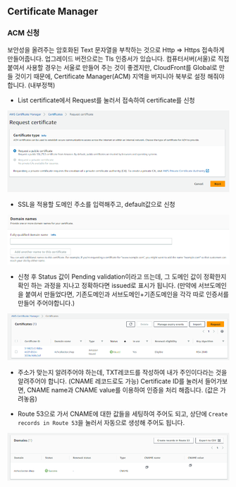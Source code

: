 ## Certificate Manager

### ACM 신청

보안성을 올려주는 암호화된 Text 문자열을 부착하는 것으로 Http => Https 접속하게 만들어줍니다. 업그레이드 버전으로는 Tls 인증서가 있습니다.
컴퓨터서버(서울)로 직접 붙여서 사용할 경우는 서울로 만들어 주는 것이 좋겠지만, CloudFront를 Global로 만들 것이기 때문에, Certificate Manager(ACM) 지역을 버지니아 북부로 설정 해줘야합니다. (내부정책)

- List certificate에서 Request를 눌러서 접속하여 certificate를 신청

![](./img/ssl1.png)

- SSL을 적용할 도메인 주소를 입력해주고, default값으로 신청

![](./img/ssl2.png)

- 신청 후 Status 값이 Pending validation이라고 뜨는데, 그 도메인 값이 정확한지 확인 하는 과정을 지나고 정확하다면 issued로 표시가 됩니다.
  (만약에 서브도메인을 붙여서 만들었다면, 기존도메인과 서브도메인+기존도메인을 각각 따로 인증서를 만들어 주어야합니다.)

![](./img/ssl3.png)

- 주소가 맞는지 알려주어야 하는데, TXT레코드를 작성하여 내가 주인이다라는 것을 알려주어야 합니다. (CNAME 레코드로도 가능)
  Certificate ID를 눌러서 들어가보면, CNAME name과 CNAME value를 이용하여 인증을 처리 해줍니다. (값은 가려놓음)

- Route 53으로 가서 CNAME에 대한 값들을 세팅하여 주어도 되고, 상단에 `Create records in Route 53`을 눌러서 자동으로 생성해 주어도 됩니다.

![](./img/ssl4.png)
